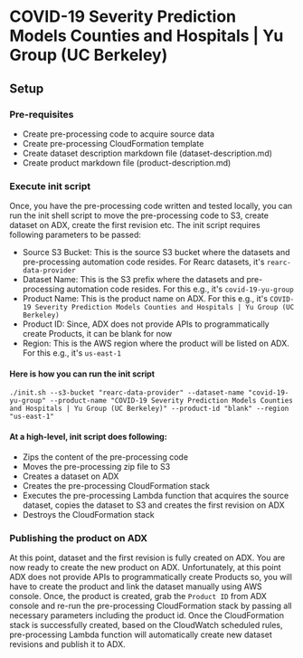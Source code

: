 # COVID-19 Severity Prediction Models Counties and Hospitals | Yu Group (UC Berkeley)

## Setup

### Pre-requisites
- Create pre-processing code to acquire source data
- Create pre-processing CloudFormation template
- Create dataset description markdown file (dataset-description.md)
- Create product markdown file (product-description.md)

### Execute init script
Once, you have the pre-processing code written and tested locally, you can run the init shell script to move the pre-processing code to S3, create dataset on ADX, create the first revision etc. The init script requires following parameters to be passed:

- Source S3 Bucket: This is the source S3 bucket where the datasets and pre-processing automation code resides. For Rearc datasets, it's `rearc-data-provider`
- Dataset Name: This is the S3 prefix where the datasets and pre-processing automation code resides. For this e.g., it's `covid-19-yu-group`
- Product Name: This is the product name on ADX. For this e.g., it's `COVID-19 Severity Prediction Models Counties and Hospitals | Yu Group (UC Berkeley)`
- Product ID: Since, ADX does not provide APIs to programmatically create Products, it can be blank for now
- Region: This is the AWS region where the product will be listed on ADX. For this e.g., it's `us-east-1`

#### Here is how you can run the init script  
`./init.sh --s3-bucket "rearc-data-provider" --dataset-name "covid-19-yu-group" --product-name "COVID-19 Severity Prediction Models Counties and Hospitals | Yu Group (UC Berkeley)" --product-id "blank" --region "us-east-1"`

#### At a high-level, init script does following:
- Zips the content of the pre-processing code
- Moves the pre-processing zip file to S3
- Creates a dataset on ADX
- Creates the pre-processing CloudFormation stack
- Executes the pre-processing Lambda function that acquires the source dataset, copies the dataset to S3 and creates the first revision on ADX
- Destroys the CloudFormation stack

### Publishing the product on ADX
At this point, dataset and the first revision is fully created on ADX. You are now ready to create the new product on ADX. Unfortunately, at this point ADX does not provide APIs to programmatically create Products so, you will have to create the product and link the dataset manually using AWS console. Once, the product is created, grab the `Product ID` from ADX console and re-run the pre-processing CloudFormation stack by passing all necessary parameters including the product id. Once the CloudFormation stack is successfully created, based on the CloudWatch scheduled rules, pre-processing Lambda function will automatically create new dataset revisions and publish it to ADX.